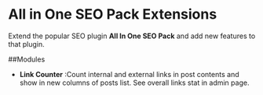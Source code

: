 # All in One SEO Pack Extensions
Extend the popular SEO plugin **All In One SEO Pack** and add new features to that plugin.



##Modules
* **Link Counter** :Count internal and external links in post contents and show in new columns of posts list. See overall links stat in admin page.   



